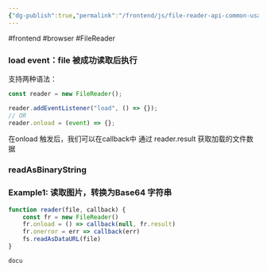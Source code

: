 ```yaml
---
{"dg-publish":true,"permalink":"/frontend/js/file-reader-api-common-usage/","created":"2024-04-10T17:36:40.000+08:00","updated":"2024-04-10T17:36:40.000+08:00"}
---
```


#frontend #browser #FileReader
### load event：file 被成功读取后执行
支持两种语法：
```js
const reader = new FileReader();

reader.addEventListener("load", () => {});
// OR
reader.onload = (event) => {};
```
在onload 触发后，我们可以在callback中 通过 reader.result 获取加载的文件数据
### readAsBinaryString

### Example1: 读取图片，转换为Base64 字符串

```js
function reader(file, callback) {
	const fr = new FileReader()
	fr.onload = () => callback(null, fr.result)
	fr.onerror = err => callback(err)
	fs.readAsDataURL(file)
}

docu
```

